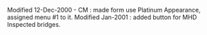 Modified 12-Dec-2000 - CM : made form use Platinum Appearance, assigned menu #1 to it.Modified Jan-2001 : added button for MHD Inspected bridges.